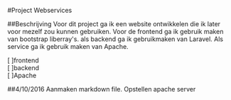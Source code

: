#Project Webservices

##Beschrijving
Voor dit project ga ik een website ontwikkelen die ik later voor mezelf zou kunnen gebruiken. Voor de frontend ga ik gebruik maken van bootstrap liberray's. als backend ga ik gebruikmaken van Laravel. Als service ga ik gebruik maken van Apache. 

[ ]frontend <br>
[ ]backend <br>
[ ]Apache <br>

##4/10/2016
Aanmaken markdown file. Opstellen apache server
